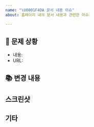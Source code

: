 ```yaml
---
name: "\U0001F4DA 문서 내용 이슈"
about: 홈페이지 내의 문서 내용과 관련한 이슈

---
```


## 🕋 문제 상황

<!-- 문제가 되는 내용(예. ㅇㅇㅇ에 대한 설명이 잘못되었습니다.)과 URL(예. https://pytorch.kr/about)을 남겨주세요. -->

* 내용:
* URL:


## 📚 변경 내용

<!-- 어떻게 변경이 돼야 하는지 알려주세요. -->


## 스크린샷

<!-- 가능하다면 문제 내용이 포함된 스크린샷을 남겨주세요. -->


## 기타

<!-- 추가적으로 알려주실 내용이 있으시면 남겨주세요. -->
